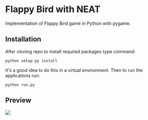 # Flappy Bird with NEAT
Implementation of Flappy Bird game in Python with pygame.

## Installation
After cloning repo to install required packages type command:
```
python setup.py install
```
It's a good idea to do this in a virtual environment.
Then to run the applications run:
```
python run.py
```

## Preview
![](flappy.gif)

